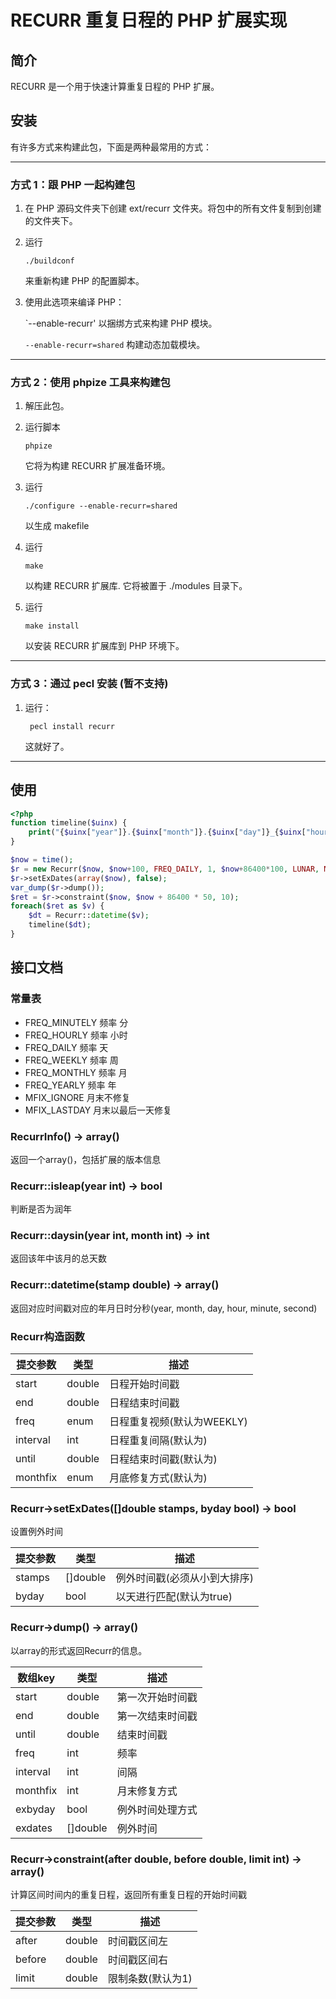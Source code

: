 # RECURR 重复日程的 PHP 扩展实现

## 简介

RECURR 是一个用于快速计算重复日程的 PHP 扩展。

## 安装

有许多方式来构建此包，下面是两种最常用的方式：

-----------------------------------------------------------------------------
### 方式 1：跟 PHP 一起构建包

1.  在 PHP 源码文件夹下创建 ext/recurr 文件夹。将包中的所有文件复制到创建的文件夹下。

2.  运行

        ./buildconf

    来重新构建 PHP 的配置脚本。

3.  使用此选项来编译 PHP：

    `--enable-recurr' 以捆绑方式来构建 PHP 模块。

    `--enable-recurr=shared` 构建动态加载模块。

-----------------------------------------------------------------------------
### 方式 2：使用 phpize 工具来构建包

1.  解压此包。

2.  运行脚本

        phpize

    它将为构建 RECURR 扩展准备环境。

3.  运行

        ./configure --enable-recurr=shared

    以生成 makefile

4.  运行

        make

    以构建 RECURR 扩展库. 它将被置于 ./modules 目录下。

5.  运行

        make install

    以安装 RECURR 扩展库到 PHP 环境下。

-----------------------------------------------------------------------------
### 方式 3：通过 pecl 安装 (暂不支持)

1. 运行：

        pecl install recurr

    这就好了。

-----------------------------------------------------------------------------

## 使用

```php
<?php
function timeline($uinx) {
    print("{$uinx["year"]}.{$uinx["month"]}.{$uinx["day"]}_{$uinx["hour"]}.{$uinx["minute"]}.{$uinx["second"]}\n");
}

$now = time();
$r = new Recurr($now, $now+100, FREQ_DAILY, 1, $now+86400*100, LUNAR, MFIX_LASTDAY);
$r->setExDates(array($now), false);
var_dump($r->dump());
$ret = $r->constraint($now, $now + 86400 * 50, 10);
foreach($ret as $v) {
    $dt = Recurr::datetime($v);
    timeline($dt);
}
```

## 接口文档

### 常量表

* FREQ_MINUTELY 频率 分
* FREQ_HOURLY 频率 小时
* FREQ_DAILY 频率 天
* FREQ_WEEKLY 频率 周
* FREQ_MONTHLY 频率 月
* FREQ_YEARLY 频率 年
* MFIX_IGNORE 月末不修复
* MFIX_LASTDAY 月末以最后一天修复

### RecurrInfo() -> array()

返回一个array()，包括扩展的版本信息

### Recurr::isleap(year int) -> bool

判断是否为润年

### Recurr::daysin(year int, month int) -> int

返回该年中该月的总天数

### Recurr::datetime(stamp double) -> array()

返回对应时间戳对应的年月日时分秒(year, month, day, hour, minute, second)

### Recurr构造函数

提交参数 | 类型 | 描述 |
---------|------|------|
start    | double | 日程开始时间戳           |
end      | double | 日程结束时间戳           |
freq     | enum   | 日程重复视频(默认为WEEKLY) |
interval | int    | 日程重复间隔(默认为)       |
until    | double | 日程结束时间戳(默认为)      |
monthfix | enum   | 月底修复方式(默认为)       |

### Recurr->setExDates([]double stamps, byday bool) -> bool

设置例外时间

提交参数 | 类型     | 描述 |
---------|----------|------|
stamps   | []double | 例外时间戳(必须从小到大排序) |
byday    | bool     | 以天进行匹配(默认为true) |

### Recurr->dump() -> array()

以array的形式返回Recurr的信息。

数组key    | 类型     | 描述       |
-----------|----------|------------|
start      | double   | 第一次开始时间戳 |
end        | double   | 第一次结束时间戳 |
until      | double   | 结束时间戳    |
freq       | int      | 频率       |
interval   | int      | 间隔       |
monthfix   | int      | 月末修复方式   |
exbyday    | bool     | 例外时间处理方式 |
exdates    | []double | 例外时间     |

### Recurr->constraint(after double, before double, limit int) -> array()

计算区间时间内的重复日程，返回所有重复日程的开始时间戳

提交参数 | 类型   | 描述 |
---------|--------|------|
after    | double | 时间戳区间左 |
before   | double | 时间戳区间右 |
limit    | double | 限制条数(默认为1) |
